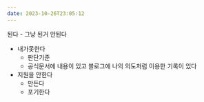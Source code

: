 ```yaml
---
date: 2023-10-26T23:05:12
---
```


된다 - 그냥 된거
안된다
- 내가못한다
   - 판단기준
	- 공식문서에 내용이 있고 블로그에 나의 의도처럼 이용한 기록이 있다
- 지원을 안한다
  - 만든다
  - 포기한다